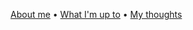 [About me](https://ayo.ayco.io/about) •
[What I'm up to](https://ayo.ayco.io/now) •
[My thoughts](https://ayo.ayco.io/threads)